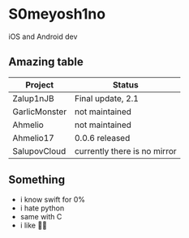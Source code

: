 # S0meyosh1no
iOS and Android dev

## Amazing table

| Project        | Status                      |
|----------------|-----------------------------|
| Zalup1nJB      | Final update, 2.1           |
| GarlicMonster  | not maintained              |
| Ahmelio        | not maintained              |
| Ahmelio17      | 0.0.6 released              |
| SalupovCloud   | currently there is no mirror|

## Something

- i know swift for 0%
- i hate python
- same with C
- i like 🍣🍣



